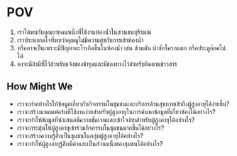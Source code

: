 # POV
1. เราได้พบกับคุณยายคนหนึ่งที่ใช้งานห้องน้ำในสวนธนบุรีรมณ์
2. เราประหลาดใจที่พบว่าคุณดูไม่มีความสุขกับการเข้าห้องน้ำ
3. หรืออาจเป็นเพราะมีปัญหาอะไรเกิดขึ้นในห้องน้ำ เช่น ส้วมตัน ฝาชักโครกแตก หรือประตูล๊อคไม่ได้
4. คงจะดีถ้ามีที่ไว้สำหรับแจ้งของชำรุดและมีช่องทางไว้สำหรับติดตามข่าวสาร


## How Might We
+ เราจะทำอย่างไรให้ข้อมูลเกี่ยวกับกิจกรรมในชุมชนและบริการด้านสุขภาพเข้าถึงผู้สูงอายุได้ง่ายขึ้น?
+ เราจะสร้างแพลตฟอร์มที่ใช้งานง่ายสำหรับผู้สูงอายุในการค้นหาข้อมูลที่เกี่ยวข้องได้อย่างไร?
+ เราจะทำให้ข้อมูลที่นำเสนอมีความชัดเจนและเข้าใจง่ายสำหรับผู้สูงอายุได้อย่างไร?
+ เราจะกระตุ้นให้ผู้สูงอายุเข้าร่วมกิจกรรมในชุมชนมากขึ้นได้อย่างไร?
+ เราจะสร้างความรู้สึกเป็นชุมชนในกลุ่มผู้สูงอายุได้อย่างไร?
+ เราจะทำให้ผู้สูงอายุรู้สึกมีค่าและเป็นส่วนหนึ่งของชุมชนได้อย่างไร?
